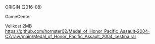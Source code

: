 ORIGIN (2016-08)

GameCenter

Velikost 2MB https://github.com/hornster02/Medal_of_Honor_Pacific_Assault-2004-CZ/raw/main/Medal_of_Honor_Pacific_Assault_2004_cestina.rar
